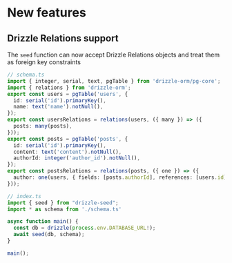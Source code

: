 # New features

## Drizzle Relations support

The `seed` function can now accept Drizzle Relations objects and treat them as foreign key constraints


```ts
// schema.ts
import { integer, serial, text, pgTable } from 'drizzle-orm/pg-core';
import { relations } from 'drizzle-orm';
export const users = pgTable('users', {
  id: serial('id').primaryKey(),
  name: text('name').notNull(),
});
export const usersRelations = relations(users, ({ many }) => ({
  posts: many(posts),
}));
export const posts = pgTable('posts', {
  id: serial('id').primaryKey(),
  content: text('content').notNull(),
  authorId: integer('author_id').notNull(),
});
export const postsRelations = relations(posts, ({ one }) => ({
  author: one(users, { fields: [posts.authorId], references: [users.id] }),
}));
```

```ts
// index.ts
import { seed } from "drizzle-seed";
import * as schema from './schema.ts'

async function main() {
  const db = drizzle(process.env.DATABASE_URL!);
  await seed(db, schema);
}

main();
```